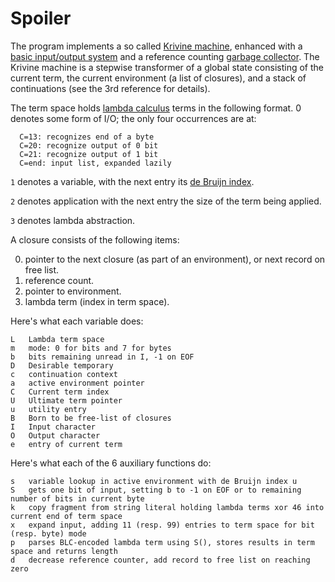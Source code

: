 # Spoiler

The program implements a so called [Krivine
machine](https://en.wikipedia.org/wiki/Krivine_machine), enhanced with a [basic
input/output system](https://en.wikipedia.org/wiki/BIOS) and a reference
counting [garbage collector](https://en.wikipedia.org/wiki/Waste_collector). The
Krivine machine is a stepwise transformer of a global state consisting of the
current term, the current environment (a list of closures), and a stack of
continuations (see the 3rd reference for details).

The term space holds [lambda
calculus](https://en.wikipedia.org/wiki/Lambda_calculus) terms in the following
format. 0 denotes some form of I/O; the only four occurrences are at:

```
  C=13: recognizes end of a byte
  C=20: recognize output of 0 bit
  C=21: recognize output of 1 bit
  C=end: input list, expanded lazily
```

`1` denotes a variable, with the next entry its [de Bruijn
index](https://en.wikipedia.org/wiki/De_Bruijn_index).

`2` denotes application with the next entry the size of the term being applied.

`3` denotes lambda abstraction.


A closure consists of the following items:

0. pointer to the next closure (as part of an environment), or next record on
free list.
1. reference count.
2. pointer to environment.
3. lambda term (index in term space).

Here's what each variable does:

```
L	Lambda term space
m	mode: 0 for bits and 7 for bytes
b	bits remaining unread in I, -1 on EOF
D	Desirable temporary
c	continuation context
a	active environment pointer
C	Current term index
U	Ultimate term pointer
u	utility entry
B	Born to be free-list of closures
I	Input character
O	Output character
e	entry of current term
```

Here's what each of the 6 auxiliary functions do:

```
s	variable lookup in active environment with de Bruijn index u
S	gets one bit of input, setting b to -1 on EOF or to remaining number of bits in current byte
k	copy fragment from string literal holding lambda terms xor 46 into current end of term space
x	expand input, adding 11 (resp. 99) entries to term space for bit (resp. byte) mode
p	parses BLC-encoded lambda term using S(), stores results in term space and returns length
d	decrease reference counter, add record to free list on reaching zero
```


<!--

    Copyright © 1984-2024 by Landon Curt Noll. All Rights Reserved.

    You are free to share and adapt this file under the terms of this license:

	Creative Commons Attribution-ShareAlike 4.0 International (CC BY-SA 4.0)

    For more information, see:

	https://creativecommons.org/licenses/by-sa/4.0/

-->
